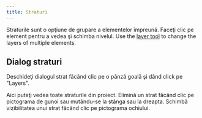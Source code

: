 ```yaml
---
title: Straturi
---
```


Straturile sunt o opţiune de grupare a elementelor împreună. Faceţi clic pe element pentru a vedea şi schimba nivelul. Use the [layer tool](../tools/layer) to change the layers of multiple elements.

## Dialog straturi

Deschideţi dialogul strat făcând clic pe o pânză goală şi dând click pe "Layers".

Aici puteţi vedea toate straturile din proiect.
Elimină un strat făcând clic pe pictograma de gunoi sau mutându-se la stânga sau la dreapta.
Schimbă vizibilitatea unui strat făcând clic pe pictograma ochiului.
